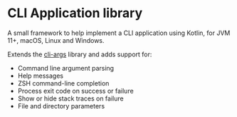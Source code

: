 # CLI Application library

A small framework to help implement a CLI application using Kotlin, for JVM 11+, macOS, Linux and Windows. 

Extends the [cli-args](../cli-args) library and adds support for:

- Command line argument parsing
- Help messages
- ZSH command-line completion
- Process exit code on success or failure
- Show or hide stack traces on failure
- File and directory parameters
